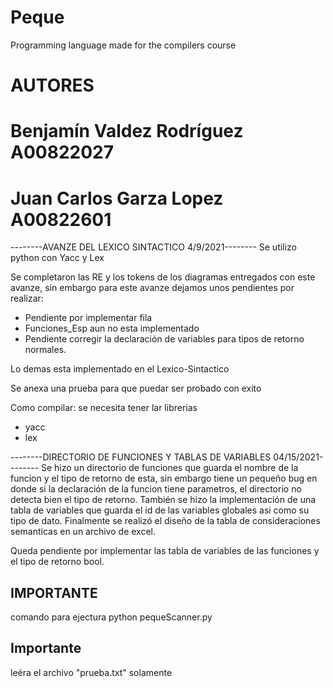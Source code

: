 # Peque
Programming language made for the compilers course
# AUTORES
# Benjamín Valdez Rodríguez A00822027
# Juan Carlos Garza Lopez A00822601

--------AVANZE DEL LEXICO SINTACTICO 4/9/2021--------
Se utilizo python con Yacc y Lex
 
Se completaron las RE y los tokens de los diagramas entregados con este avanze, 
sin embargo para este avanze dejamos unos pendientes por realizar:

* Pendiente por implementar fila
* Funciones_Esp aun no esta implementado
* Pendiente corregir la declaración de variables para tipos de retorno normales.

Lo demas esta implementado en el Lexico-Sintactico

Se anexa una prueba para que puedar ser probado con exito

Como compilar: 
se necesita tener lar librerias
* yacc
* lex

--------DIRECTORIO DE FUNCIONES Y TABLAS DE VARIABLES 04/15/2021--------
Se hizo un directorio de funciones que guarda el nombre de la funcion y el tipo de retorno de esta, sin embargo tiene un pequeño bug en donde si la declaración de la funcion tiene parametros, el directorio no detecta bien el tipo de retorno. 
También se hizo la implementación de una tabla de variables que guarda el id de las variables globales asi como su tipo de dato. Finalmente se realizó el diseño de la tabla de consideraciones semanticas en un archivo de excel.

Queda pendiente por implementar las tabla de variables de las funciones y el tipo de retorno bool.

## IMPORTANTE ##
 comando para ejectura
python pequeScanner.py

## Importante ## 
leéra el archivo "prueba.txt" solamente